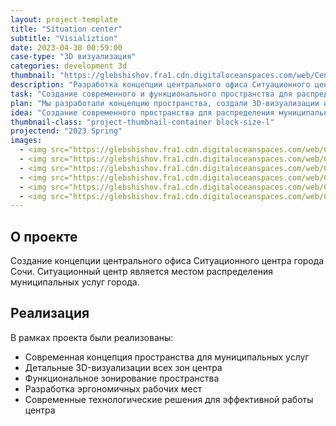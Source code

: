 ```yaml
---
layout: project-template
title: "Situation center"
subtitle: "Visializtion"
date: 2023-04-30 00:59:00
case-type: "3D визуализация"
categories: development 3d
thumbnail: "https://glebshishov.fra1.cdn.digitaloceanspaces.com/web/Center/center-thumbnail.webp"
description: "Разработка концепции центрального офиса Ситуационного центра города Сочи."
task: "Создание современного и функционального пространства для распределения муниципальных услуг города."
plan: "Мы разработали концепцию пространства, создали 3D-визуализации и проработали функциональные зоны для эффективной работы центра."
idea: "Создание современного пространства для распределения муниципальных услуг города Сочи."
thumbnail-class: "project-thumbnail-container block-size-l"
projectend: "2023 Spring"
images:
  - <img src="https://glebshishov.fra1.cdn.digitaloceanspaces.com/web/Center/center-01.webp" class="project-image image-full-width" alt="center-01">
  - <img src="https://glebshishov.fra1.cdn.digitaloceanspaces.com/web/Center/center-02.webp" class="project-image image-half-width" alt="center-02">
  - <img src="https://glebshishov.fra1.cdn.digitaloceanspaces.com/web/Center/center-03.webp" class="project-image image-half-width" alt="center-03">
  - <img src="https://glebshishov.fra1.cdn.digitaloceanspaces.com/web/Center/center-04.webp" class="project-image image-full-width" alt="center-04">
  - <img src="https://glebshishov.fra1.cdn.digitaloceanspaces.com/web/Center/center-05.webp" class="project-image image-full-width" alt="center-05">
  - <img src="https://glebshishov.fra1.cdn.digitaloceanspaces.com/web/Center/center-06.webp" class="project-image image-full-width" alt="center-06">
---
```


## О проекте

Создание концепции центрального офиса Ситуационного центра города Сочи. Ситуационный центр является местом распределения муниципальных услуг города.

## Реализация

В рамках проекта были реализованы:
- Современная концепция пространства для муниципальных услуг
- Детальные 3D-визуализации всех зон центра
- Функциональное зонирование пространства
- Разработка эргономичных рабочих мест
- Современные технологические решения для эффективной работы центра 